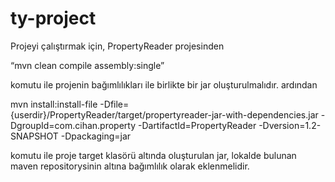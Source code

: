 # ty-project

Projeyi çalıştırmak için, PropertyReader projesinden

“mvn clean compile assembly:single”

komutu ile projenin bağımlılıkları ile birlikte bir jar oluşturulmalıdır. ardından

 mvn install:install-file -Dfile={userdir}/PropertyReader/target/propertyreader-jar-with-dependencies.jar -DgroupId=com.cihan.property -DartifactId=PropertyReader -Dversion=1.2-SNAPSHOT -Dpackaging=jar

komutu ile proje target klasörü altında oluşturulan jar, lokalde bulunan maven repositorysinin altına bağımlılık olarak eklenmelidir. 
